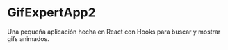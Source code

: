 # GifExpertApp2

Una pequeña aplicación hecha en React con Hooks para buscar y mostrar gifs animados.